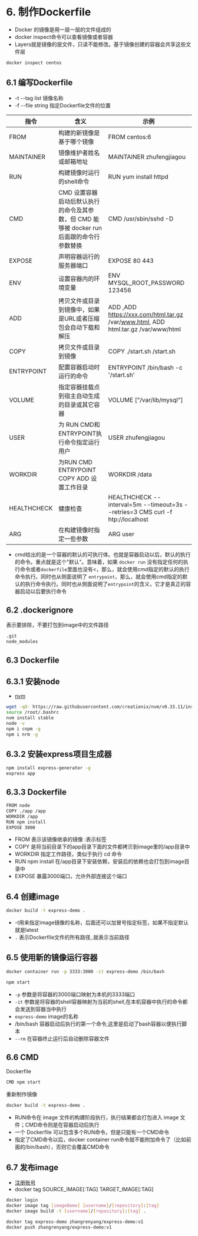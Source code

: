 
# 6. 制作Dockerfile
- Docker 的镜像是用一层一层的文件组成的
- docker inspect命令可以查看镜像或者容器
- Layers就是镜像的层文件，只读不能修改。基于镜像创建的容器会共享这些文件层

```sh
docker inspect centos
```

##  6.1 编写Dockerfile
- -t --tag list 镜像名称
- -f --file string 指定Dockerfile文件的位置

|指令|含义|示例|
|----|----|----|
|FROM|构建的新镜像是基于哪个镜像	|FROM centos:6|
|MAINTAINER|镜像维护者姓名或邮箱地址|MAINTAINER zhufengjiagou|
|RUN|构建镜像时运行的shell命令	|RUN yum install httpd|
|CMD	|CMD 设置容器启动后默认执行的命令及其参数，但 CMD 能够被 docker run 后面跟的命令行参数替换	|CMD /usr/sbin/sshd -D|
|EXPOSE	|声明容器运行的服务器端口	|EXPOSE 80 443|
|ENV|设置容器内的环境变量	|ENV MYSQL_ROOT_PASSWORD 123456|
|ADD	|拷贝文件或目录到镜像中，如果是URL或者压缩包会自动下载和解压	|ADD ,ADD https://xxx.com/html.tar.gz /var/www.html, ADD html.tar.gz /var/www/html|
|COPY	|拷贝文件或目录到镜像	|COPY ./start.sh /start.sh|
|ENTRYPOINT|配置容器启动时运行的命令	|ENTRYPOINT /bin/bash -c '/start.sh'|
|VOLUME|指定容器挂载点到宿主自动生成的目录或其它容器	|VOLUME ["/var/lib/mysql"]|
|USER	|为 RUN CMD和ENTRYPOINT执行命令指定运行用户	|USER zhufengjiagou|
|WORKDIR	|为RUN CMD ENTRYPOINT COPY ADD 设置工作目录	|WORKDIR /data|
|HEALTHCHECK	|健康检查	|HEALTHCHECK --interval=5m --timeout=3s --retries=3 CMS curl -f htp://localhost|
|ARG	|在构建镜像时指定一些参数	|ARG user|

- cmd给出的是一个容器的默认的可执行体。也就是容器启动以后，默认的执行的命令。重点就是这个"默认"。意味着，如果 `docker run` 没有指定任何的执行命令或者`dockerfile`里面也没有<，那么，就会使用cmd指定的默认的执行命令执行。同时也从侧面说明了 `entrypoint`，那么，就会使用cmd指定的默认的执行命令执行。同时也从侧面说明了`entrypoint`的含义，它才是真正的容器启动以后要执行命令

## 6.2 .dockerignore
表示要排除，不要打包到image中的文件路径

```sh
.git
node_modules
```

## 6.3 Dockerfile

## 6.3.1 安装node

- [nvm](https://github.com/creationix/nvm/blob/master/README.md)

```sh
wget -qO- https://raw.githubusercontent.com/creationix/nvm/v0.33.11/install.sh | bash
source /root/.bashrc
nvm install stable
node -v
npm i cnpm -g
npm i nrm -g
```

## 6.3.2 安装express项目生成器

```sh
npm install express-generator -g
express app
```

## 6.3.3 Dockerfile
```sh
FROM node
COPY ./app /app
WORKDIR /app
RUN npm install
EXPOSE 3000
```
- FROM 表示该镜像继承的镜像 :表示标签
- COPY 是将当前目录下的app目录下面的文件都拷贝到image里的/app目录中
- WORKDIR 指定工作路径，类似于执行 cd 命令
- RUN npm install 在/app目录下安装依赖，安装后的依赖也会打包到image目录中
- EXPOSE 暴露3000端口，允许外部连接这个端口

## 6.4 创建image

```sh
docker build -t express-demo .
```
- -t用来指定image镜像的名称，后面还可以加冒号指定标签，如果不指定默认就是latest
- `.` 表示Dockerfile文件的所有路径,.就表示当前路径

## 6.5 使用新的镜像运行容器

```sh
docker container run -p 3333:3000 -it express-demo /bin/bash
```

```sh
npm start
```
- `-p` 参数是将容器的3000端口映射为本机的3333端口
- `-it` 参数是将容器的shell容器映射为当前的shell,在本机容器中执行的命令都会发送到容器当中执行
- `express-demo` image的名称
- /bin/bash 容器启动后执行的第一个命令,这里是启动了bash容器以便执行脚本
- `--rm` 在容器终止运行后自动删除容器文件

## 6.6 CMD
Dockerfile

```sh
CMD npm start
```

重新制作镜像

```sh
docker build -t express-demo .
```

- RUN命令在 image 文件的构建阶段执行，执行结果都会打包进入 image 文件；CMD命令则是在容器启动后执行
- 一个 Dockerfile 可以包含多个RUN命令，但是只能有一个CMD命令
- 指定了CMD命令以后，docker container run命令就不能附加命令了（比如前面的/bin/bash），否则它会覆盖CMD命令


## 6.7 发布image
- [注册账号](https://hub.docker.com/)
- docker tag SOURCE_IMAGE[:TAG] TARGET_IMAGE[:TAG]

```sh
docker login
docker image tag [imageName] [username]/[repository]:[tag]
docker image build -t [username]/[repository]:[tag] .

docker tag express-demo zhangrenyang/express-demo:v1
docker push zhangrenyang/express-demo:v1
```
